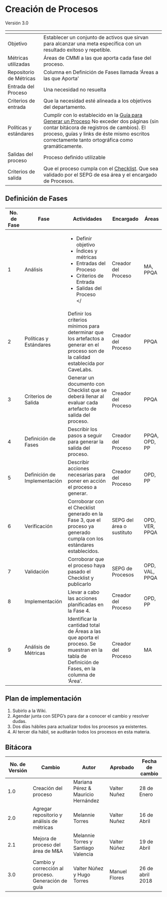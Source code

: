 # Creación de Procesos
Versión 3.0

[]() | []()
--|--
Objetivo | Establecer un conjunto de activos que sirvan para alcanzar una meta específica con un resultado exitoso y repetible.   
Métricas utilizadas |Áreas de CMMI a las que aporta cada fase del proceso. 
Repositorio de Métricas | Columna en Definición de Fases llamada ‘Áreas a las que Aporta’ 
Entrada del Proceso | Una necesidad no resuelta
Criterios de entrada | Que la necesidad esté alineada a los objetivos del departamento. 
Políticas y estándares | Cumplir con lo establecido en la [Guía para Generar un Proceso](https://github.com/CaveLabs-1/Wiki/blob/master/Procesos/Guias/Guia%20para%20Generar%20un%20Proceso) No exceder dos páginas (sin contar bitácora de registros de cambios). El proceso, guías y links de éste mismo escritos correctamente tanto ortográfica como gramáticamente. 
Salidas del proceso | Proceso definido utilizable
Criterios de salida | Que el proceso cumpla con el [Checklist](https://docs.google.com/spreadsheets/d/1zOmqRjviLrij09tR2fLJbWjU23B3wcWVyoNYkBf4eyU/edit?usp=sharing). Que sea validado por el SEPG de esa área y el encargado de Procesos. 

## Definición de Fases
No. de Fase | Fase | Actividades | Encargado | Áreas
------------|------|-------------|-----------| -----------------------------
1 | Análisis | <ul><li>Definir objetivo</li><li>Índices y métricas</li><li>Entradas del Proceso</li><li>Criterios de Entrada </li><li>Salidas del Proceso </li></</ul> |Creador del Proceso | MA, PPQA	
2 | Políticas y Estándares | Definir los criterios mínimos para determinar que los artefactos a generar en el proceso son de la calidad establecida por CaveLabs. | Creador del Proceso | PPQA
3 | Criterios de Salida | Generar un documento con Checklist que se deberá llenar al evaluar cada artefacto de salida del proceso. | Creador del Proceso |PPQA 
4 | Definición de Fases | Describir los pasos a seguir para generar la salida del proceso. | Creador del Proceso | PPQA, OPD, PP
5 | Definición de Implementación | Describir acciones necesarias para poner en acción el proceso a generar. | Creador del Proceso | OPD, PP
6 | Verificación | Corroborar con el Checklist generado en la Fase 3, que el proceso ya generado cumpla con los estándares establecidos. | SEPG del área o sustituto | OPD, VER, PPQA
7 | Validación | Corroborar que el proceso haya pasado el Checklist y publicarlo| SEPG de Procesos | OPD, VAL, PPQA
8 | Implementación | Llevar a cabo las acciones planificadas en la Fase 4. | Creador del Proceso | OPD, PP
9 | Análisis de Métricas | Identificar la cantidad total de Áreas a las que aporta el proceso. Se muestran en la tabla de Definición de Fases, en la columna de ‘Área’. | Creador del Proceso  | MA 

## Plan de implementación

<ol><li>Subirlo a la Wiki.</li><li>Agendar junta con SEPG’s para dar a conocer el cambio y resolver dudas. </li><li>Dos días hábiles para actualizar todos los procesos ya existentes. </li><li>Al tercer día hábil, se auditarán todos los procesos en esta materia.</li></ol>

## Bitácora
No. de Versión | Cambio | Autor | Aprobado | Fecha de cambio
------------|------|-------------|-----------|-----------
1.0 |Creación del proceso | Mariana Pérez & Mauricio Hernández | Valter Nuñez | 28 de Enero
2.0 | Agregar repositorio y análisis de métricas | Melannie Torres | Valter Nuñez | 16 de Abril
2.1 | Mejora de proceso del área de M&A | Melannie Torres y Santiago Valencia | Valter Núñez | 19 de Abril
3.0 | Cambio y corrección al proceso. Generación de guía | Valter Núñez y Hugo Torres | Manuel Flores | 26 de abril 2018
